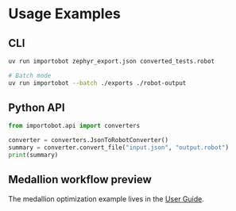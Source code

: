 # Usage Examples

## CLI

```bash
uv run importobot zephyr_export.json converted_tests.robot

# Batch mode
uv run importobot --batch ./exports ./robot-output
```

## Python API

```python
from importobot.api import converters

converter = converters.JsonToRobotConverter()
summary = converter.convert_file("input.json", "output.robot")
print(summary)
```

## Medallion workflow preview

The medallion optimization example lives in the [User Guide](User-Guide#medallion-workflow-example).
